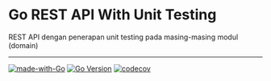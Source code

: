 # Go REST API With Unit Testing
REST API dengan penerapan unit testing pada masing-masing modul (domain)

---
[![made-with-Go](https://img.shields.io/badge/Made%20with-Go-1f425f.svg)](http://golang.org)
[![Go Version](https://img.shields.io/github/go-mod/go-version/dewidyabagus/go-rest-unit-test)](https://github.com/dewidyabagus/go-rest-unit-test)
[![codecov](https://codecov.io/gh/dewidyabagus/go-rest-unit-test/branch/master/graph/badge.svg?token=BXHAJJWUY4)](https://codecov.io/gh/dewidyabagus/go-rest-unit-test)
